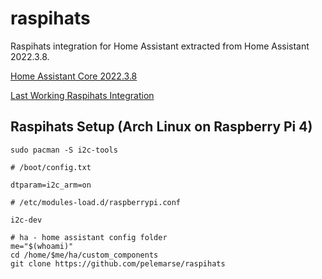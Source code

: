 # raspihats

Raspihats integration for Home Assistant extracted from Home Assistant 2022.3.8.

[Home Assistant Core 2022.3.8](https://github.com/home-assistant/core/tree/2022.3.8)

[Last Working Raspihats Integration](https://github.com/home-assistant/core/tree/2022.3.8/homeassistant/components/raspihats)


## Raspihats Setup (Arch Linux on Raspberry Pi 4)

```
sudo pacman -S i2c-tools
```
```
# /boot/config.txt

dtparam=i2c_arm=on
```
```
# /etc/modules-load.d/raspberrypi.conf

i2c-dev
```
```
# ha - home assistant config folder
me="$(whoami)"
cd /home/$me/ha/custom_components
git clone https://github.com/pelemarse/raspihats
```
